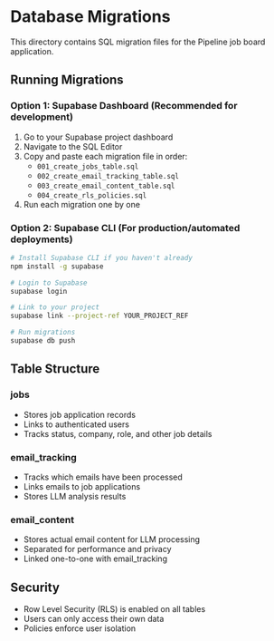 # Database Migrations

This directory contains SQL migration files for the Pipeline job board application.

## Running Migrations

### Option 1: Supabase Dashboard (Recommended for development)
1. Go to your Supabase project dashboard
2. Navigate to the SQL Editor
3. Copy and paste each migration file in order:
   - `001_create_jobs_table.sql`
   - `002_create_email_tracking_table.sql`
   - `003_create_email_content_table.sql`
   - `004_create_rls_policies.sql`
4. Run each migration one by one

### Option 2: Supabase CLI (For production/automated deployments)
```bash
# Install Supabase CLI if you haven't already
npm install -g supabase

# Login to Supabase
supabase login

# Link to your project
supabase link --project-ref YOUR_PROJECT_REF

# Run migrations
supabase db push
```

## Table Structure

### jobs
- Stores job application records
- Links to authenticated users
- Tracks status, company, role, and other job details

### email_tracking
- Tracks which emails have been processed
- Links emails to job applications
- Stores LLM analysis results

### email_content
- Stores actual email content for LLM processing
- Separated for performance and privacy
- Linked one-to-one with email_tracking

## Security
- Row Level Security (RLS) is enabled on all tables
- Users can only access their own data
- Policies enforce user isolation